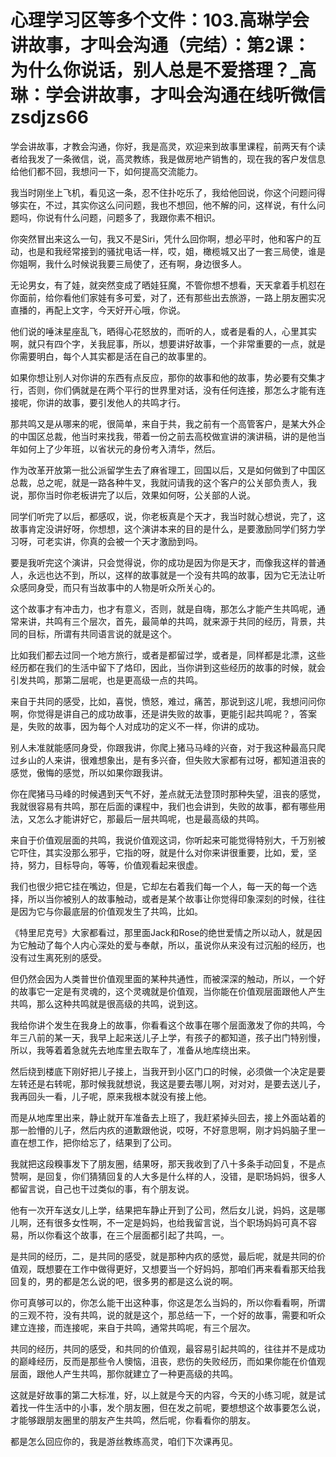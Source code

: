 # 心理学习区等多个文件：103.高琳学会讲故事，才叫会沟通（完结）：第2课：为什么你说话，别人总是不爱搭理？_高琳：学会讲故事，才叫会沟通在线听微信zsdjzs66

学会讲故事，才教会沟通，你好，我是高灵，欢迎来到故事里课程，前两天有个读者给我发了一条微信，说，高灵教练，我是做房地产销售的，现在我的客户发信息给他们都不回，我想问一下，如何提高交流能力。

我当时刚坐上飞机，看见这一条，忍不住扑吃乐了，我给他回说，你这个问题问得够实在，不过，其实你这么问问题，我也不想回，他不解的问，这样说，有什么问题吗，你说有什么问题，问题多了，我跟你素不相识。

你突然冒出来这么一句，我又不是Siri，凭什么回你啊，想必平时，他和客户的互动，也是和我经常接到的骚扰电话一样，哎，姐，橄榄城又出了一套三局使，谁是你姐啊，我什么时候说我要三局使了，还有啊，身边很多人。

无论男女，有了娃，就突然变成了晒娃狂魔，不管你想不想看，天天拿着手机怼在你面前，给你看他们家娃有多可爱，对了，还有那些出去旅游，一路上朋友圈实况直播的，再配上文字，今天好开心哦，你说。

他们说的唾沫星座乱飞，晒得心花怒放的，而听的人，或者是看的人，心里其实啊，就只有四个字，关我屁事，所以，想要讲好故事，一个非常重要的一点，就是你需要明白，每个人其实都是活在自己的故事里的。

如果你想让别人对你讲的东西有点反应，那你的故事和他的故事，势必要有交集才行，否则，你们俩就是在两个平行的世界里对话，没有任何连接，那怎么才能有连接呢，你讲的故事，要引发他人的共鸣才行。

那共鸣又是从哪来的呢，很简单，来自于共，我之前有一个高管客户，是某大外企的中国区总裁，他当时来找我，带着一份之前去高校做宣讲的演讲稿，讲的是他当年如何上了少年班，以省状元的身份考入清华，然后。

作为改革开放第一批公派留学生去了麻省理工，回国以后，又是如何做到了中国区总裁，总之呢，就是一路各种牛叉，我就问请我的这个客户的公关部负责人，我说，那你当时你老板讲完了以后，效果如何呀，公关部的人说。

同学们听完了以后，都感叹，说，你老板真是个天才，我当时就心想说，完了，这故事肯定没讲好呀，你想想，这个演讲本来的目的是什么，是要激励同学们努力学习呀，可老实讲，你真的会被一个天才激励到吗。

要是我听完这个演讲，只会觉得说，你的成功是因为你是天才，而像我这样的普通人，永远也达不到，所以，这样的故事就是一个没有共鸣的故事，因为它无法让听众感同身受，而只有当故事中的人物是听众所关心的。

这个故事才有冲击力，也才有意义，否则，就是自嗨，那怎么才能产生共鸣呢，通常来讲，共鸣有三个层次，首先，最简单的共鸣，就来源于共同的经历，背景，共同的目标，所谓有共同语言说的就是这个。

比如我们都去过同一个地方旅行，或者是都留过学，或者是，同样都是北漂，这些经历都在我们的生活中留下了烙印，因此，当你讲到这些经历的故事的时候，就会引发共鸣，那第二层呢，也是更高级一点的共鸣。

来自于共同的感受，比如，喜悦，愤怒，难过，痛苦，那说到这儿呢，我想问问你啊，你觉得是讲自己的成功故事，还是讲失败的故事，更能引起共鸣呢？，答案是，失败的故事，因为每个人对成功的定义不一样，你讲的成功。

别人未准就能感同身受，你跟我讲，你爬上猪马马峰的兴奋，对于我这种最高只爬过乡山的人来讲，很难想象出，是有多兴奋，但失败大家都有过呀，都知道沮丧的感觉，傲悔的感觉，所以如果你跟我讲。

你在爬猪马马峰的时候遇到天气不好，差点就无法登顶时那种失望，沮丧的感觉，我就很容易有共鸣，那在后面的课程中，我们也会讲到，失败的故事，都有哪些用法，又怎么才能讲好它，那最后一层共鸣呢，也是最高级的共鸣。

来自于价值观层面的共鸣，我说价值观这词，你听起来可能觉得特别大，千万别被它吓住，其实没那么邪乎，它指的呀，就是什么对你来讲很重要，比如，爱，坚持，努力，目标导向，等等，价值观看起来很虚。

我们也很少把它挂在嘴边，但是，它却左右着我们每一个人，每一天的每一个选择，所以当你被别人的故事触动，或者是某个故事让你觉得印象深刻的时候，往往是因为它与你最底层的价值观发生了共鸣，比如。

《特里尼克号》大家都看过，那里面Jack和Rose的绝世爱情之所以动人，就是因为它触动了每个人内心深处的爱与奉献，所以，虽说你从来没有过沉船的经历，也没有过生离死别的感受。

但仍然会因为人类普世价值观里面的某种共通性，而被深深的触动，所以，一个好的故事它一定是有灵魂的，这个灵魂就是价值观，当你能在价值观层面跟他人产生共鸣，那么这种共鸣就是很高级的共鸣，说到这。

我给你讲个发生在我身上的故事，你看看这个故事在哪个层面激发了你的共鸣，今年三八前的某一天，我早上起来送儿子上学，有孩子的都知道，孩子出门特别慢，所以，我等着着急就先去地库里去取车了，准备从地库绕出来。

然后绕到楼底下刚好把儿子接上，当我开到小区门口的时候，必须做一个决定是要左转还是右转呢，那时候我就想说，我这是要去哪儿啊，对对对，是要去送儿子，我再回头一看，儿子呢，原来我根本就没有接上他。

而是从地库里出来，静止就开车准备去上班了，我赶紧掉头回去，接上外面站着的那一脸懵的儿子，然后内疚的道歉跟他说，哎呀，不好意思啊，刚才妈妈脑子里一直在想工作，把你给忘了，结果到了公司。

我就把这段糗事发下了朋友圈，结果呀，那天我收到了八十多条手动回复，不是点赞啊，是回复，你们猜猜回复的人大多是什么样的人，没错，是职场妈妈，很多人都留言说，自己也干过类似的事，有个朋友说。

他有一次开车送女儿上学，结果把车静止开到了公司，然后女儿说，妈妈，这是哪儿啊，还有很多女性啊，不一定是妈妈，也给我留言说，当个职场妈妈可真不容易，所以你看这个故事，在三个层面都引起了共鸣，一。

是共同的经历，二，是共同的感受，就是那种内疚的感觉，最后呢，就是共同的价值观，既想要在工作中做得更好，又想要当一个好妈妈，那咱们再来看看那天给我回复的，男的都是怎么说的吧，很多男的都是这么说的啊。

你可真够可以的，你怎么能干出这种事，你这是怎么当妈的，所以你看看啊，所谓的三观不符，没有共鸣，说的就是这个，那总结一下，一个好的故事，需要和听众建立连接，而连接呢，来自于共鸣，通常共鸣呢，有三个层次。

共同的经历，共同的感受，和共同的价值观，最容易引起共鸣的，往往并不是成功的巅峰经历，反而是那些令人懊恼，沮丧，悲伤的失败经历，而如果你能在价值观层面，跟他人产生共鸣，那你就建立了一种更高级的共鸣。

这就是好故事的第二大标准，好，以上就是今天的内容，今天的小练习呢，就是试着找一件生活中的小事，发个朋友圈，但在发之前呢，要想想这个故事要怎么说，才能够跟朋友圈里的朋友产生共鸣，然后呢，你看看你的朋友。

都是怎么回应你的，我是游丝教练高灵，咱们下次课再见。